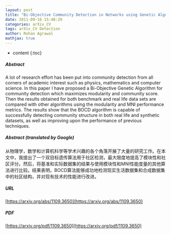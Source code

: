 ```yaml
---
layout: post
title: "Bi-Objective Community Detection in Networks using Genetic Algorithm"
date: 2011-09-16 15:48:29
categories: arXiv_CV
tags: arXiv_CV Detection
author: Rohan Agrawal
mathjax: true
---
```


* content
{:toc}

##### Abstract
A lot of research effort has been put into community detection from all corners of academic interest such as physics, mathematics and computer science. In this paper I have proposed a Bi-Objective Genetic Algorithm for community detection which maximizes modularity and community score. Then the results obtained for both benchmark and real life data sets are compared with other algorithms using the modularity and MNI performance metrics. The results show that the BOCD algorithm is capable of successfully detecting community structure in both real life and synthetic datasets, as well as improving upon the performance of previous techniques.

##### Abstract (translated by Google)
从物理学，数学和计算机科学等学术兴趣的各个角落开展了大量的研究工作。在本文中，我提出了一个双目标遗传算法用于社区检测，最大限度地提高了模块性和社区评分。然后，将基准和实际数据集的结果与使用模块性和MNI性能度量的其他算法进行比较。结果表明，BOCD算法能够成功地检测现实生活数据集和合成数据集中的社区结构，并对现有技术的性能进行改进。

##### URL
[https://arxiv.org/abs/1109.3650](https://arxiv.org/abs/1109.3650)

##### PDF
[https://arxiv.org/pdf/1109.3650](https://arxiv.org/pdf/1109.3650)

